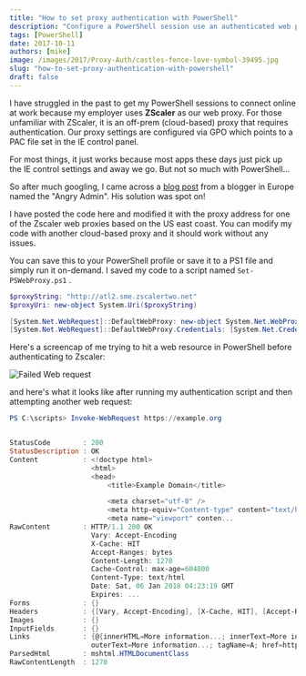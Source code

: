 ```yaml
---
title: "How to set proxy authentication with PowerShell"
description: "Configure a PowerShell session use an authenticated web proxy, such as Zscaler."
tags: [PowerShell]
date: 2017-10-11
authors: [mike]
image: /images/2017/Proxy-Auth/castles-fence-love-symbol-39495.jpg
slug: "how-to-set-proxy-authentication-with-powershell"
draft: false
---
```


I have struggled in the past to get my PowerShell sessions to connect online at work because my employer uses **ZScaler** as our web proxy. For those unfamiliar with ZScaler, it is an off-prem (cloud-based) proxy that requires authentication. Our proxy settings are configured via GPO which points to a PAC file set in the IE control panel.

For most things, it just works because most apps these days just pick up the IE control settings and away we go. But not so much with PowerShell...

So after much googling, I came across a [blog post](https://www.angryadmin.co.uk/?p=900&cpage=1#comment-20182) from a blogger in Europe named the "Angry Admin". His solution was spot on!

I have posted the code here and modified it with the proxy address for one of the Zscaler web proxies based on the US east coast. You can modify my code with another cloud-based proxy and it should work without any issues.

You can save this to your PowerShell profile or save it to a PS1 file and simply run it on-demand. I saved my code to a script named `Set-PSWebProxy.ps1` .

```PowerShell
$proxyString: "http://atl2.sme.zscalertwo.net"
$proxyUri: new-object System.Uri($proxyString)

[System.Net.WebRequest]::DefaultWebProxy: new-object System.Net.WebProxy ($proxyUri, $true)
[System.Net.WebRequest]::DefaultWebProxy.Credentials: [System.Net.CredentialCache]::DefaultCredentials](http://)
```

Here's a screencap of me trying to hit a web resource in PowerShell before authenticating to Zscaler:

![Failed Web request ](https://i.imgur.com/97Oxbk6.png)

and here's what it looks like after running my authentication script and then attempting another web request:

```PowerShell
PS C:\scripts> Invoke-WebRequest https://example.org


StatusCode        : 200
StatusDescription : OK
Content           : <!doctype html>
                    <html>
                    <head>
                        <title>Example Domain</title>

                        <meta charset="utf-8" />
                        <meta http-equiv="Content-type" content="text/html; charset=utf-8" />
                        <meta name="viewport" conten...
RawContent        : HTTP/1.1 200 OK
                    Vary: Accept-Encoding
                    X-Cache: HIT
                    Accept-Ranges: bytes
                    Content-Length: 1270
                    Cache-Control: max-age=604800
                    Content-Type: text/html
                    Date: Sat, 06 Jan 2018 04:23:19 GMT
                    Expires: ...
Forms             : {}
Headers           : {[Vary, Accept-Encoding], [X-Cache, HIT], [Accept-Ranges, bytes], [Content-Length, 1270]...}
Images            : {}
InputFields       : {}
Links             : {@{innerHTML=More information...; innerText=More information...; outerHTML=<A href="http://www.iana.org/domains/example">More information...</A>;
                    outerText=More information...; tagName=A; href=http://www.iana.org/domains/example}}
ParsedHtml        : mshtml.HTMLDocumentClass
RawContentLength  : 1270
```
